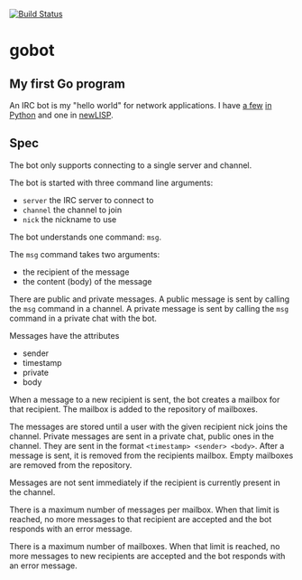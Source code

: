 [![Build Status](https://travis-ci.org/haikoschol/gobot.svg?branch=master)](https://travis-ci.org/haikoschol/gobot)

# gobot

## My first Go program

An IRC bot is my "hello world" for network applications. I have
[a few](https://github.com/haikoschol/dudebot)
[in Python](https://github.com/haikoschol/ircbotskel) and one in
[newLISP](https://github.com/haikoschol/repl_bot).

## Spec

The bot only supports connecting to a single server and channel.

The bot is started with three command line arguments:

* `server` the IRC server to connect to
* `channel` the channel to join
* `nick` the nickname to use

The bot understands one command: `msg`.

The `msg` command takes two arguments:

* the recipient of the message
* the content (body) of the message

There are public and private messages. A public message is sent by calling the
`msg` command in a channel. A private message is sent by calling the `msg`
command in a private chat with the bot.

Messages have the attributes
* sender
* timestamp
* private
* body

When a message to a new recipient is sent, the bot creates a mailbox for that
recipient. The mailbox is added to the repository of mailboxes.

The messages are stored until a user with the given recipient nick joins the
channel. Private messages are sent in a private chat, public ones in the
channel. They are sent in the format `<timestamp> <sender> <body>`. After a
message is sent, it is removed from the recipients mailbox. Empty mailboxes are
removed from the repository.

Messages are not sent immediately if the recipient is currently present in the
channel.

There is a maximum number of messages per mailbox. When that limit is reached,
no more messages to that recipient are accepted and the bot responds with an
error message.

There is a maximum number of mailboxes. When that limit is reached, no more
messages to new recipients are accepted and the bot responds with an error
message.
